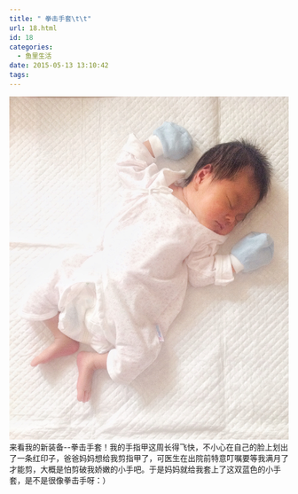 ```yaml
---
title: " 拳击手套\t\t"
url: 18.html
id: 18
categories:
  - 鱼里生活
date: 2015-05-13 13:10:42
tags:
---
```


[![](../../images//2017/09/IMG_1317.jpg)](../../images//2017/09/IMG_1317.jpg) 来看我的新装备--拳击手套！我的手指甲这周长得飞快，不小心在自己的脸上划出了一条红印子，爸爸妈妈想给我剪指甲了，可医生在出院前特意叮嘱要等我满月了才能剪，大概是怕剪破我娇嫩的小手吧。于是妈妈就给我套上了这双蓝色的小手套，是不是很像拳击手呀：）